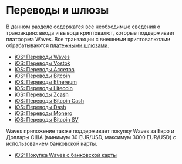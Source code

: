 # Переводы и шлюзы

В данном разделе содержатся все необходимые сведения о транзакциях ввода и вывода криптовалют, которые поддерживает платформа Waves. Все транзакции с внешними криптовалютами обрабатываются [платежными шлюзами](/waves-client/frequently-asked-questions-faq/mobile-apps/iOS/payment-gateway.md).

* [iOS: Переводы Waves](transfers-and-gateways/waves-transfers.md)
* [iOS: Переводы Vostok](transfers-and-gateways/vostok-transfers.md)
* [iOS: Переводы Ассетов](transfers-and-gateways/asset-transfers.md)
* [iOS: Переводы Bitcoin](transfers-and-gateways/bitcoin-transfers.md)
* [iOS: Переводы Ethereum](transfers-and-gateways/ethereum-transfers.md)
* [iOS: Переводы Litecoin](transfers-and-gateways/litecoin-transfers.md)
* [iOS: Переводы Zcash](transfers-and-gateways/zcash-transfers.md)
* [iOS: Переводы Bitcoin Cash](transfers-and-gateways/bitcoin-cash-transfers.md)
* [iOS: Переводы Dash](transfers-and-gateways/dash-transfers.md)
* [iOS: Переводы Monero](transfers-and-gateways/monero-transfers.md)
* [iOS: Переводы Bitcoin SV](transfers-and-gateways/bitcoin-sv-transfers.md)

Waves приложение также поддерживает покупку Waves за Евро и Доллары США (минимум 30 EUR/USD, максимум 3000 EUR/USD) с использованием банковской карты.

* [iOS: Покупка Waves с банковской карты](transfers-and-gateways/buying-waves-using-card.md)
